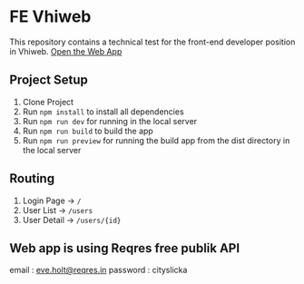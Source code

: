 # FE Vhiweb

This repository contains a technical test for the front-end developer position in Vhiweb. 
[Open the Web App](https://fe-vhiweb.han2.tech/)

## Project Setup
1. Clone Project
2. Run ` npm install ` to install all dependencies
3. Run ` npm run dev ` for running in the local server
4. Run ` npm run build ` to build the app
5. Run ` npm run preview ` for running the build app from the dist directory in the local server

## Routing
1. Login Page → ` / `
2. User List → ` /users `
3. User Detail → ` /users/{id} `

## Web app is using Reqres free publik API
email : eve.holt@reqres.in
password : cityslicka
